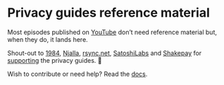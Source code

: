 # Privacy guides reference material

Most episodes published on [YouTube](https://www.youtube.com/sunknudsen) don’t need reference material but, when they do, it lands here.

Shout-out to [1984](https://www.1984hosting.com/), [Njalla](https://njal.la/), [rsync.net](https://rsync.net/), [SatoshiLabs](https://satoshilabs.com/) and [Shakepay](https://shakepay.com/) for [supporting](https://sunknudsen.com/donate) the privacy guides. 🙌

Wish to contribute or need help? Read the [docs](./docs).
